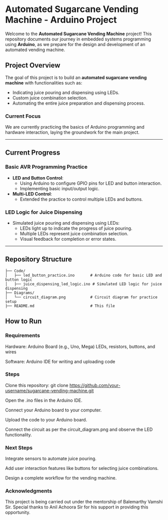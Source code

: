 # Automated Sugarcane Vending Machine - Arduino Project

Welcome to the **Automated Sugarcane Vending Machine** project! This repository documents our journey in embedded systems programming using **Arduino**, as we prepare for the design and development of an automated vending machine.

## Project Overview

The goal of this project is to build an **automated sugarcane vending machine** with functionalities such as:
- Indicating juice pouring and dispensing using LEDs.
- Custom juice combination selection.
- Automating the entire juice preparation and dispensing process.

### Current Focus
We are currently practicing the basics of Arduino programming and hardware interaction, laying the groundwork for the main project.

---

## Current Progress

### Basic AVR Programming Practice
- **LED and Button Control**:
  - Using Arduino to configure GPIO pins for LED and button interaction.
  - Implementing basic input/output logic.
- **Multi-LED Control**:
  - Extended the practice to control multiple LEDs and buttons.

### LED Logic for Juice Dispensing
- Simulated juice pouring and dispensing using LEDs:
  - LEDs light up to indicate the progress of juice pouring.
  - Multiple LEDs represent juice combination selection.
  - Visual feedback for completion or error states.

---

## Repository Structure

```plaintext
├── Code/
│   ├── led_button_practice.ino       # Arduino code for basic LED and button logic
│   ├── juice_dispensing_led_logic.ino # Simulated LED logic for juice dispensing
├── Diagrams/
│   └── circuit_diagram.png           # Circuit diagram for practice setup
├── README.md                         # This file
```
## How to Run

### Requirements

Hardware:
Arduino Board (e.g., Uno, Mega)
LEDs, resistors, buttons, and wires

Software:
Arduino IDE for writing and uploading code

### Steps

Clone this repository: git clone https://github.com/your-username/sugarcane-vending-machine.git

Open the .ino files in the Arduino IDE.

Connect your Arduino board to your computer.

Upload the code to your Arduino board.

Connect the circuit as per the circuit_diagram.png and observe the LED functionality.

### Next Steps

Integrate sensors to automate juice pouring.

Add user interaction features like buttons for selecting juice combinations.

Design a complete workflow for the vending machine.

### Acknowledgments

This project is being carried out under the mentorship of Balemarthy Vamshi Sir. Special thanks to Anil Achoora Sir for his support in providing this opportunity.